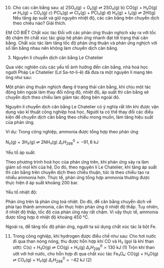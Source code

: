 10. Cho các cân bằng sau:
a) 2SO₂(g) + O₂(g) ⇌ 2SO₃(g)
b) CO(g) + H₂O(g) ⇌ H₂(g) + CO₂(g)
c) PCl₅(g) ⇌ Cl₂(g) + PCl₃(g)
d) H₂(g) + I₂(g) ⇌ 2HI(g)
Nếu tăng áp suất và giữ nguyên nhiệt độ, các cân bằng trên chuyển dịch theo chiều nào? Giải thích.

EM CÓ BIẾT
Chất xúc tác
Đối với các phản ứng thuận nghịch xảy ra với tốc độ chậm thì chất xúc tác giúp hệ phản ứng nhanh đạt tới trạng thái cân bằng. Chất xúc tác làm tăng tốc độ phản ứng thuận và phản ứng nghịch với số lần bằng nhau nên không làm chuyển dịch cân bằng.

3. Nguyên lí chuyển dịch cân bằng Le Chatelier

Qua việc nghiên cứu các yếu tố ảnh hưởng đến cân bằng, nhà hoá học người Pháp Le Chatelier (Lơ Sa-tơ-li-ê) đã đưa ra một nguyên lí mang tên ông như sau:

Một phản ứng thuận nghịch đang ở trạng thái cân bằng, khi chịu một tác động bên ngoài làm thay đổi nồng độ, nhiệt độ, áp suất thì cân bằng sẽ chuyển dịch theo chiều làm giảm tác động bên ngoài đó.

Nguyên lí chuyển dịch cân bằng Le Chatelier có ý nghĩa rất lớn khi được vận dụng vào kĩ thuật công nghiệp hoá học. Người ta có thể thay đổi các điều kiện để chuyển dịch cân bằng theo chiều mong muốn, làm tăng hiệu suất của phản ứng.

Ví dụ: Trong công nghiệp, ammonia được tổng hợp theo phản ứng

N₂(g) + 3H₂(g) ⇌ 2NH₃(g)        $\Delta_rH^0_{298} = -91,8$ kJ

Yếu tố áp suất:

Theo phương trình hoá học của phản ứng trên, khi phản ứng xảy ra làm giảm số mol khí của hệ. Do đó, theo nguyên lí Le Chatelier, khi tăng áp suất thì cân bằng trên chuyển dịch theo chiều thuận, tức là theo chiều tạo ra nhiều ammonia hơn. Thực tế, phản ứng tổng hợp ammonia thường được thực hiện ở áp suất khoảng 200 bar.

Yếu tố nhiệt độ:

Phản ứng trên là phản ứng toả nhiệt. Do đó, để cân bằng chuyển dịch về phía tạo thành ammonia, cần thực hiện phản ứng ở nhiệt độ thấp. Tuy nhiên, ở nhiệt độ thấp, tốc độ của phản ứng này rất chậm. Vì vậy thực tế, ammonia được tổng hợp ở nhiệt độ khoảng 450 °C.

Ngoài ra, để tăng tốc độ phản ứng, người ta sử dụng chất xúc tác là bột Fe.

11. Trong công nghiệp, khí hydrogen được điều chế như sau:
Cho hơi nước đi qua than nóng nóng, thu được hỗn hợp khí CO và H₂ (gọi là khí than ướt):
C(s) + H₂O(g) ⇌ CO(g) + H₂(g)        $\Delta_rH^0_{298} = 130$ kJ        (1)
Trộn khí than ướt với hơi nước, cho hỗn hợp đi qua chất xúc tác Fe₃O₄:
CO(g) + H₂O(g) ⇌ CO₂(g) + H₂(g)        $\Delta_rH^0_{298} = - 42$ kJ        (2)
